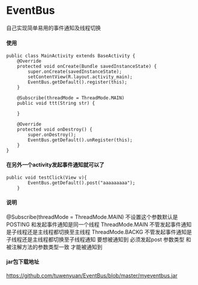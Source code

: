 # EventBus
自己实现简单易用的事件通知及线程切换


#### 使用

    public class MainActivity extends BaseActivity {
        @Override
        protected void onCreate(Bundle savedInstanceState) {
            super.onCreate(savedInstanceState);
            setContentView(R.layout.activity_main);
            EventBus.getDefault().register(this);
        }

        @Subscribe(threadMode = ThreadMode.MAIN)
        public void ttt(String str) {

        }

        @Override
        protected void onDestroy() {
            super.onDestroy();
            EventBus.getDefault().unRegister(this);
        }
    }
    
#### 在另外一个activity发起事件通知就可以了

    public void testClick(View v){
            EventBus.getDefault().post("aaaaaaaaa");
        }
        
#### 说明

@Subscribe(threadMode = ThreadMode.MAIN) 不设置这个参数默认是POSTING 和发起事件通知是同一个线程 ThreadMode.MAIN 不管发起事件通知是子线程还是主线程都切换至主线程  ThreadMode.BACKG 不管发起事件通知是子线程还是主线程都切换至子线程通知  要想被通知到 必须发起post 参数类型 和被注解方法的参数类型一致  才能被通知到

#### jar包下载地址

https://github.com/tuwenyuan/EventBus/blob/master/myeventbus.jar
